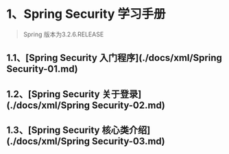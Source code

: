 # 1、Spring Security 学习手册

> Spring 版本为3.2.6.RELEASE

## 1.1、[Spring Security 入门程序](./docs/xml/Spring Security-01.md)

## 1.2、[Spring Security 关于登录](./docs/xml/Spring Security-02.md)

## 1.3、[Spring Security 核心类介绍](./docs/xml/Spring Security-03.md)

